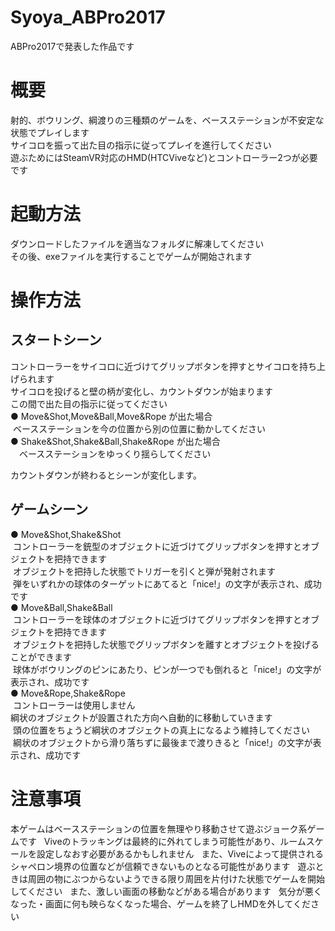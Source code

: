 # Syoya_ABPro2017
ABPro2017で発表した作品です

# 概要
射的、ボウリング、綱渡りの三種類のゲームを、ベースステーションが不安定な状態でプレイします  
サイコロを振って出た目の指示に従ってプレイを進行してください  
遊ぶためにはSteamVR対応のHMD(HTCViveなど)とコントローラー2つが必要です  
  
# 起動方法
ダウンロードしたファイルを適当なフォルダに解凍してください  
その後、exeファイルを実行することでゲームが開始されます  

# 操作方法
## スタートシーン
コントローラーをサイコロに近づけてグリップボタンを押すとサイコロを持ち上げられます  
サイコロを投げると壁の柄が変化し、カウントダウンが始まります  
この間で出た目の指示に従ってください  
● Move&Shot,Move&Ball,Move&Rope が出た場合  
  ベースステーションを今の位置から別の位置に動かしてください  
● Shake&Shot,Shake&Ball,Shake&Rope が出た場合  
　ベースステーションをゆっくり揺らしてください  
  
カウントダウンが終わるとシーンが変化します。  
## ゲームシーン

● Move&Shot,Shake&Shot  
  コントローラーを銃型のオブジェクトに近づけてグリップボタンを押すとオブジェクトを把持できます  
  オブジェクトを把持した状態でトリガーを引くと弾が発射されます  
  弾をいずれかの球体のターゲットにあてると「nice!」の文字が表示され、成功です  
● Move&Ball,Shake&Ball  
  コントローラーを球体のオブジェクトに近づけてグリップボタンを押すとオブジェクトを把持できます  
  オブジェクトを把持した状態でグリップボタンを離すとオブジェクトを投げることができます  
  球体がボウリングのピンにあたり、ピンが一つでも倒れると「nice!」の文字が表示され、成功です  
● Move&Rope,Shake&Rope  
  コントローラーは使用しません  
  綱状のオブジェクトが設置された方向へ自動的に移動していきます  
  頭の位置をちょうど綱状のオブジェクトの真上になるよう維持してください  
  綱状のオブジェクトから滑り落ちずに最後まで渡りきると「nice!」の文字が表示され、成功です  

# 注意事項
本ゲームはベースステーションの位置を無理やり移動させて遊ぶジョーク系ゲームです  
Viveのトラッキングは最終的に外れてしまう可能性があり、ルームスケールを設定しなおす必要があるかもしれません  
また、Viveによって提供されるシャペロン境界の位置などが信頼できないものとなる可能性があります  
遊ぶときは周囲の物にぶつからないようできる限り周囲を片付けた状態でゲームを開始してください  
また、激しい画面の移動などがある場合があります  
気分が悪くなった・画面に何も映らなくなった場合、ゲームを終了しHMDを外してください  
